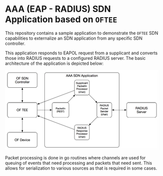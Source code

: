 # AAA (EAP - RADIUS) SDN Application based on `OFTEE`
This repository contains a sample application to demonstrate the `OFTEE` SDN
capabilities to externalize an SDN application from any specific SDN
controller.

This application responds to EAPOL request from a supplicant and converts
those into RADIUS requests to a configured RADIUS server. The basic architecture
of the application is depicted below:

![](overview.png)

Packet processing is done in go routines where channels are used for queuing
of events that need processing and packets that need sent. This allows for
serialization to various sources as that is required in some cases.
